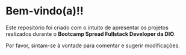 # Bem-vindo(a)!!

Este repositório foi criado com o intuito de apresentar os projetos realizados durante o **Bootcamp Spread Fullstack Developer da DIO**.

Por favor, sintam-se à vontade para comentar e sugerir modificações.

